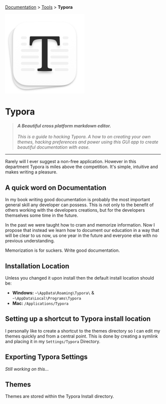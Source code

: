 [Documentation](../../../tree/1st-drafts) > [Tools](./) > **Typora**

![Typora Icon](https://raw.githubusercontent.com/8rents/_/i/typora-icon.png)

# Typora

> #### ***A Beautiful cross platform markdown editor.***
>
> *This is a guide to hacking Typora. A how to on creating your own themes, hacking preferences and power using this GUI app to create beautiful documentation with ease.*

---

Rarely will I ever suggest a non-free application. However in this department Typora is miles above the competition. It's simple, intuitive and makes writing a pleasure.

## A quick word on Documentation

In my book writing good documentation is probably the most important general skill any developer can possess. This is not only to the benefit of others working with the developers creations, but for the developers themselves some time in the future.

In the past we were taught how to cram and memorize information. Now I propose that instead we learn how to document our education in a way that will be clear to us now, us one year in the future and everyone else with no previous understanding.

Memorization is for suckers. Write good documentation.

## Installation Location

Unless you changed it upon install then the default install location should be:

- **Windows:** `~\AppData\Roaming\Typora\` & `~\AppData\Local\Programs\Typora`
- **Mac:** `/Applications/Typora`

## Setting up a shortcut to Typora install location

I personally like to create a shortcut  to the themes directory so I can edit my themes quickly and from a central point. This is done by creating a symlink and placing it in my `Settings/Typora` Directory.

## Exporting Typora Settings

*Still working on this...*

## Themes

Themes are stored within the Typora Install directory.